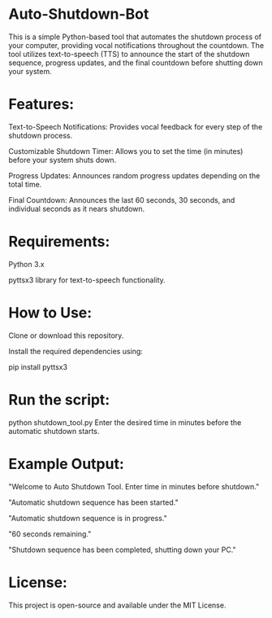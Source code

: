 # Auto-Shutdown-Bot
This is a simple Python-based tool that automates the shutdown process of your computer, providing vocal notifications throughout the countdown. The tool utilizes text-to-speech (TTS) to announce the start of the shutdown sequence, progress updates, and the final countdown before shutting down your system.

# Features:
Text-to-Speech Notifications: Provides vocal feedback for every step of the shutdown process.

Customizable Shutdown Timer: Allows you to set the time (in minutes) before your system shuts down.

Progress Updates: Announces random progress updates depending on the total time.

Final Countdown: Announces the last 60 seconds, 30 seconds, and individual seconds as it nears shutdown.

# Requirements:
Python 3.x

pyttsx3 library for text-to-speech functionality.

# How to Use:
Clone or download this repository.

Install the required dependencies using:

pip install pyttsx3

# Run the script:

python shutdown_tool.py
Enter the desired time in minutes before the automatic shutdown starts.

# Example Output:

"Welcome to Auto Shutdown Tool. Enter time in minutes before shutdown."

"Automatic shutdown sequence has been started."

"Automatic shutdown sequence is in progress."

"60 seconds remaining."

"Shutdown sequence has been completed, shutting down your PC."

# License:
This project is open-source and available under the MIT License.
